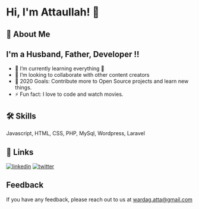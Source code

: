 
# Hi, I'm Attaullah! 👋


## 🚀 About Me
## I'm a Husband, Father, Developer !!

- 🌱 I’m currently learning everything 🤣
- 👯 I’m looking to collaborate with other content creators
- 🥅 2020 Goals: Contribute more to Open Source projects and learn new things.
- ⚡ Fun fact: I love to code and watch movies.



## 🛠 Skills
Javascript, HTML, CSS, PHP, MySql, Wordpress, Laravel


## 🔗 Links

[![linkedin](https://img.shields.io/badge/linkedin-0A66C2?style=for-the-badge&logo=linkedin&logoColor=white)](https://www.linkedin.com/in/attaullah-wardag-86866aa5/)
[![twitter](https://img.shields.io/badge/twitter-1DA1F2?style=for-the-badge&logo=twitter&logoColor=white)](https://twitter.com/AttaullahKhanWr)


## Feedback

If you have any feedback, please reach out to us at wardag.atta@gmail.com

